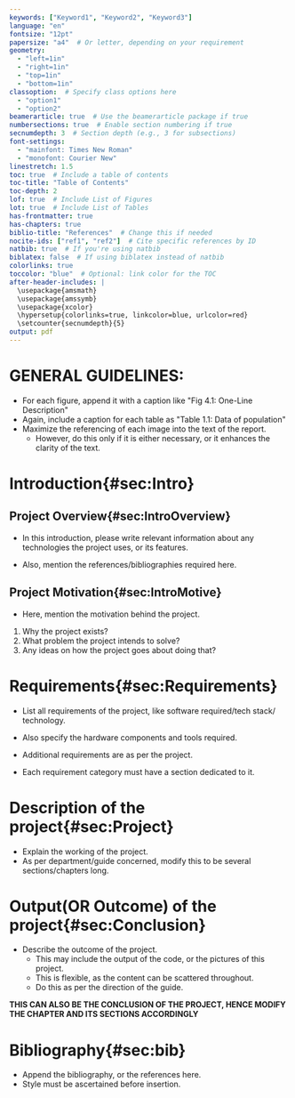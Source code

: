 ```yaml
---
keywords: ["Keyword1", "Keyword2", "Keyword3"]
language: "en"
fontsize: "12pt"
papersize: "a4"  # Or letter, depending on your requirement
geometry:
  - "left=1in"
  - "right=1in"
  - "top=1in"
  - "bottom=1in"
classoption:  # Specify class options here
  - "option1"
  - "option2"
beamerarticle: true  # Use the beamerarticle package if true
numbersections: true  # Enable section numbering if true
secnumdepth: 3  # Section depth (e.g., 3 for subsections)
font-settings:
  - "mainfont: Times New Roman"
  - "monofont: Courier New"
linestretch: 1.5
toc: true  # Include a table of contents
toc-title: "Table of Contents"
toc-depth: 2
lof: true  # Include List of Figures
lot: true  # Include List of Tables
has-frontmatter: true
has-chapters: true
biblio-title: "References"  # Change this if needed
nocite-ids: ["ref1", "ref2"]  # Cite specific references by ID
natbib: true  # If you're using natbib
biblatex: false  # If using biblatex instead of natbib
colorlinks: true
toccolor: "blue"  # Optional: link color for the TOC
after-header-includes: |
  \usepackage{amsmath}
  \usepackage{amssymb}
  \usepackage{xcolor}
  \hypersetup{colorlinks=true, linkcolor=blue, urlcolor=red}
  \setcounter{secnumdepth}{5}
output: pdf
---
```




#   GENERAL GUIDELINES:

-   For each figure, append it with a caption like "Fig 4.1: One-Line Description"
-   Again, include a caption for each table as "Table 1.1: Data of population"
-   Maximize the referencing of each image into the text of the report.
    - However, do this only if it is either necessary, or it enhances the clarity of the text.

#   Introduction{#sec:Intro}

##  Project Overview{#sec:IntroOverview}

-   In this introduction, please write relevant information about any technologies
    the project uses, or its features.

-   Also, mention the references/bibliographies required here.

##  Project Motivation{#sec:IntroMotive}

-   Here, mention the motivation behind the project.

1.  Why the project exists?
2.  What problem the project intends to solve?
3.  Any ideas on how the project goes about doing that?

#   Requirements{#sec:Requirements}

-   List all requirements of the project, like software required/tech stack/
    technology.
-   Also specify the hardware components and tools required.
-   Additional requirements are as per the project.

-   Each requirement category must have a section dedicated to it.

#   Description of the project{#sec:Project}

-   Explain the working of the project.
-   As per department/guide concerned, modify this to be several sections/chapters long.

#   Output(OR Outcome) of the project{#sec:Conclusion}

-   Describe the outcome of the project.
    -   This may include the output of the code, or the pictures of this project.
    -   This is flexible, as the content can be scattered throughout.
    -   Do this as per the direction of the guide.

**THIS CAN ALSO BE THE CONCLUSION OF THE PROJECT, HENCE MODIFY THE CHAPTER AND ITS SECTIONS ACCORDINGLY**

#   Bibliography{#sec:bib}

-   Append the bibliography, or the references here.
-   Style must be ascertained before insertion.



